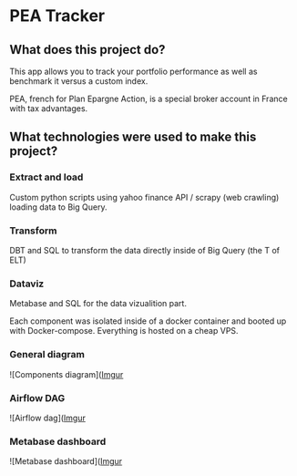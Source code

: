 <h1>PEA Tracker</h1>
<h2>What does this project do?</h2>

This app allows you to track your portfolio performance as well as benchmark it versus a custom index.

PEA, french for Plan Epargne Action, is a special broker account in France with tax advantages.

<h2>What technologies were used to make this project?</h2>

<h3>Extract and load</h3> 

Custom python scripts using yahoo finance API / scrapy (web crawling) loading data to Big Query.

<h3>Transform</h3>
DBT and SQL to transform the data directly inside of Big Query (the T of ELT)

<h3>Dataviz</h3>
Metabase and SQL for the data vizualition part.

Each component was isolated inside of a docker container and booted up with Docker-compose. Everything is hosted on a cheap VPS.

<h3>General diagram</h3>

![Components diagram]([Imgur](https://imgur.com/LEz81NJ.jpg)

<h3>Airflow DAG</h3>

![Airflow dag]([Imgur](https://imgur.com/offfk5l.png) 

<h3>Metabase dashboard</h3>

![Metabase dashboard]([Imgur](https://imgur.com/6LX4H9c.png)
